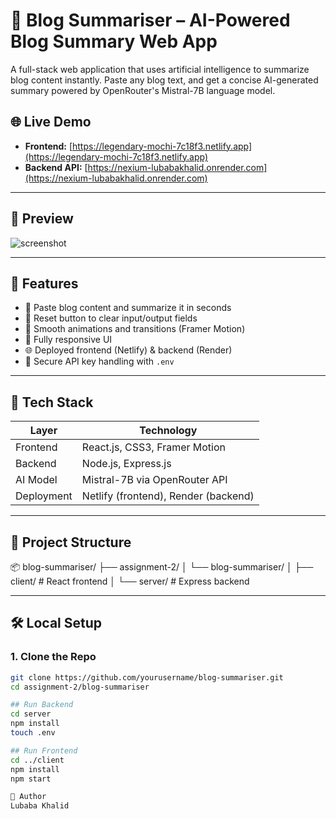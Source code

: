 # 🧠 Blog Summariser – AI-Powered Blog Summary Web App

A full-stack web application that uses artificial intelligence to summarize blog content instantly. Paste any blog text, and get a concise AI-generated summary powered by OpenRouter's Mistral-7B language model.

## 🌐 Live Demo

- **Frontend:** [https://legendary-mochi-7c18f3.netlify.app](https://legendary-mochi-7c18f3.netlify.app)
- **Backend API:** [https://nexium-lubabakhalid.onrender.com](https://nexium-lubabakhalid.onrender.com)

---

## 📸 Preview

![screenshot](preview.png) <!-- Add a screenshot in your repo -->

---

## 🚀 Features

- 📝 Paste blog content and summarize it in seconds  
- 🔄 Reset button to clear input/output fields  
- 🎨 Smooth animations and transitions (Framer Motion)  
- 📱 Fully responsive UI  
- 🌐 Deployed frontend (Netlify) & backend (Render)  
- 🔐 Secure API key handling with `.env`

---

## 🔧 Tech Stack

| Layer      | Technology                        |
|------------|-----------------------------------|
| Frontend   | React.js, CSS3, Framer Motion     |
| Backend    | Node.js, Express.js               |
| AI Model   | Mistral-7B via OpenRouter API     |
| Deployment | Netlify (frontend), Render (backend) |

---

## 📁 Project Structure

📦 blog-summariser/
├── assignment-2/
│ └── blog-summariser/
│ ├── client/ # React frontend
│ └── server/ # Express backend


---

## 🛠️ Local Setup

### 1. Clone the Repo

```bash
git clone https://github.com/yourusername/blog-summariser.git
cd assignment-2/blog-summariser

## Run Backend
cd server
npm install
touch .env

## Run Frontend
cd ../client
npm install
npm start

👤 Author
Lubaba Khalid

